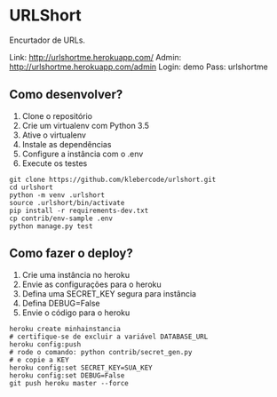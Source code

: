 # URLShort

Encurtador de URLs.

Link: http://urlshortme.herokuapp.com/
Admin: http://urlshortme.herokuapp.com/admin
Login: demo
Pass: urlshortme

## Como desenvolver?

1. Clone o repositório
2. Crie um virtualenv com Python 3.5
3. Ative o virtualenv
4. Instale as dependências
5. Configure a instância com o .env
6. Execute os testes

```console
git clone https://github.com/klebercode/urlshort.git
cd urlshort
python -m venv .urlshort
source .urlshort/bin/activate
pip install -r requirements-dev.txt
cp contrib/env-sample .env
python manage.py test
```

## Como fazer o deploy?

1. Crie uma instância no heroku
2. Envie as configurações para o heroku
3. Defina uma SECRET_KEY segura para instância
4. Defina DEBUG=False
5. Envie o código para o heroku

```console
heroku create minhainstancia
# certifique-se de excluir a variável DATABASE_URL
heroku config:push
# rode o comando: python contrib/secret_gen.py
# e copie a KEY
heroku config:set SECRET_KEY=SUA_KEY
heroku config:set DEBUG=False
git push heroku master --force
```
